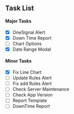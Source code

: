 ## Task List


#### Major Tasks
- [x] OneSignal Alert
- [x] Down Time Report
- [ ] Chart Options
- [x] Date Range Modal

#### Minor Tasks
- [x] Fix Line Chart
- [ ] Update Rules Alert
- [ ] Fix add Rules Alert
- [ ] Check Server Maintenance
- [ ] Check App Version
- [ ] Report Template
- [ ] DownTime Report